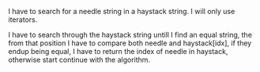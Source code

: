 I have to search for a needle string in a haystack string. I will only use iterators.

I have to search through the haystack string untill I find an equal string, the from that position
I have to compare both needle and haystack[idx], if they endup being equal, I have to return the index of
needle in haystack, otherwise start continue with the algorithm.
